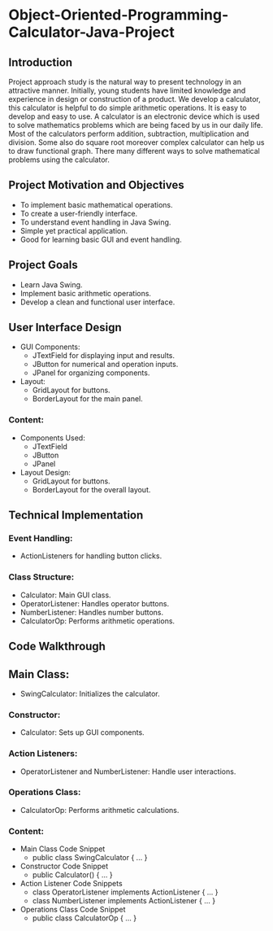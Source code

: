 # Object-Oriented-Programming-Calculator-Java-Project

## Introduction
Project approach study is the natural way to present technology in an attractive manner. Initially, young students have limited knowledge and experience in design or construction of a product. We develop a calculator, this calculator is helpful to do simple arithmetic operations. It is easy to develop and easy to use. A calculator is an electronic device which is used to solve mathematics problems which are being faced by us in our daily life. Most of the calculators perform addition, subtraction, multiplication and division. Some also do square root moreover complex calculator can help us to draw functional graph. There many different ways to solve mathematical problems using the calculator.

## Project Motivation and Objectives
* To implement basic mathematical operations. 
* To create a user-friendly interface. 
* To understand event handling in Java Swing.
* Simple yet practical application. 
* Good for learning basic GUI and event handling.

## Project Goals
* Learn Java Swing. 
* Implement basic arithmetic operations. 
* Develop a clean and functional user interface.

## User Interface Design
* GUI Components:
    - JTextField for displaying input and results.
    - JButton for numerical and operation inputs.
    - JPanel for organizing components.
* Layout:
    - GridLayout for buttons.
    - BorderLayout for the main panel.
### Content:
* Components Used:
    - JTextField
    - JButton
    - JPanel
* Layout Design:
    - GridLayout for buttons.
    - BorderLayout for the overall layout.

## Technical Implementation

### Event Handling:
- ActionListeners for handling button clicks.
### Class Structure:
- Calculator: Main GUI class.
- OperatorListener: Handles operator buttons.
- NumberListener: Handles number buttons.
- CalculatorOp: Performs arithmetic operations.

## Code Walkthrough

## Main Class:
* SwingCalculator: Initializes the calculator.
### Constructor:
* Calculator: Sets up GUI components.
### Action Listeners:
* OperatorListener and NumberListener: Handle user interactions.
### Operations Class:
* CalculatorOp: Performs arithmetic calculations.
### Content:
* Main Class Code Snippet
    - public class SwingCalculator { ... }
* Constructor Code Snippet
    - public Calculator() { ... }
* Action Listener Code Snippets
    - class OperatorListener implements ActionListener { ... }
    - class NumberListener implements ActionListener { ... }
* Operations Class Code Snippet
    - public class CalculatorOp { ... }










